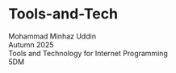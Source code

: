 # Tools-and-Tech
Mohammad Minhaz Uddin
<br>
Autumn 2025
<br>
Tools and Technology for Internet Programming
<br>
5DM
